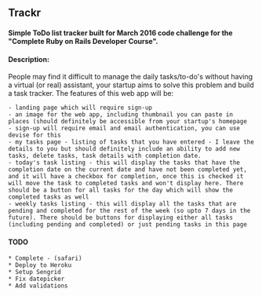 ## Trackr

#### Simple ToDo list tracker built for March 2016 code challenge for the "Complete Ruby on Rails Developer Course".


#### Description:

People may find it difficult to manage the daily tasks/to-do's without having a virtual (or real) assistant, your startup aims to solve this problem and build a task tracker. The features of this web app will be:

	- landing page which will require sign-up
	- an image for the web app, including thumbnail you can paste in places (should definitely be accessible from your startup's homepage
	- sign-up will require email and email authentication, you can use devise for this
	- my tasks page - listing of tasks that you have entered - I leave the details to you but should definitely include an ability to add new tasks, delete tasks, task details with completion date. 
	- today's task listing - this will display the tasks that have the completion date on the current date and have not been completed yet, and it will have a checkbox for completion, once this is checked it will move the task to completed tasks and won't display here. There should be a button for all tasks for the day which will show the completed tasks as well
	- weekly tasks listing - this will display all the tasks that are pending and completed for the rest of the week (so upto 7 days in the future). There should be buttons for displaying either all tasks (including pending and completed) or just pending tasks in this page

#### TODO

	* Complete - (safari)
	* Deploy to Heroku
	* Setup Sengrid
	* Fix datepicker
	* Add validations